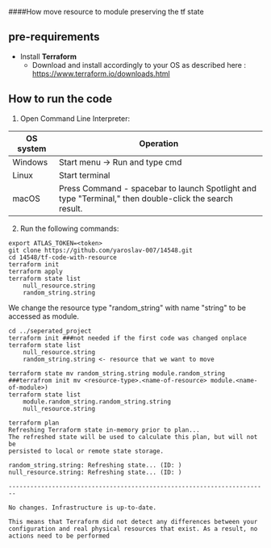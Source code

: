 ####How move resource to module preserving the tf state
## pre-requirements



- Install **Terraform**
    - Download and install accordingly to your OS as described here : https://www.terraform.io/downloads.html
	
## How to run the code
1. Open Command Line Interpreter: 

 OS system | Operation
 ------------ | -------------
| Windows | Start menu -> Run and type cmd |
| Linux  |Start terminal |
| macOS | Press Command - spacebar to launch Spotlight and type "Terminal," then double-click the search result. |

2. Run the following commands:
```
export ATLAS_TOKEN=<token>
git clone https://github.com/yaroslav-007/14548.git
cd 14548/tf-code-with-resource
terraform init
terraform apply
terraform state list
	null_resource.string
	random_string.string
```
We change the resource type "random_string" with name "string" to be accessed as module.
```
cd ../seperated_project
terraform init ###not needed if the first code was changed onplace 
terraform state list
	null_resource.string
	random_string.string <- resource that we want to move

terraform state mv random_string.string module.random_string ###terrafrom init mv <resource-type>.<name-of-resource> module.<name-of-module>)
terraform state list
	module.random_string.random_string.string
	null_resource.string

terraform plan
Refreshing Terraform state in-memory prior to plan...
The refreshed state will be used to calculate this plan, but will not be
persisted to local or remote state storage.

random_string.string: Refreshing state... (ID: )
null_resource.string: Refreshing state... (ID: )

------------------------------------------------------------------------

No changes. Infrastructure is up-to-date.

This means that Terraform did not detect any differences between your
configuration and real physical resources that exist. As a result, no
actions need to be performed
```

